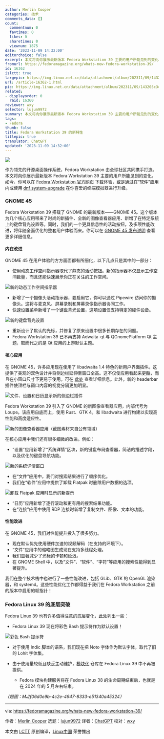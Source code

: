 ```yaml
---
author: Merlin Cooper
categories: 技术
comments_data: []
count:
  commentnum: 0
  favtimes: 0
  likes: 0
  sharetimes: 0
  viewnum: 1875
date: '2023-11-09 14:32:00'
editorchoice: false
excerpt: 本文将向你展示最新版本 Fedora Workstation 39 主要的用户所能见到的变化。
fromurl: https://fedoramagazine.org/whats-new-fedora-workstation-39/
id: 16362
islctt: true
largepic: https://img.linux.net.cn/data/attachment/album/202311/09/143205c3c7636ooh0zuhuu.png
url: /article-16362-1.html
pic: https://img.linux.net.cn/data/attachment/album/202311/09/143205c3c7636ooh0zuhuu.png.thumb.jpg
related:
- displayorder: 0
  raid: 16360
reviewer: wxy
selector: lujun9972
summary: 本文将向你展示最新版本 Fedora Workstation 39 主要的用户所能见到的变化。
tags:
- Fedora
thumb: false
title: Fedora Workstation 39 的新特性
titlepic: true
translator: ChatGPT
updated: '2023-11-09 14:32:00'
---
```


![](https://img.linux.net.cn/data/attachment/album/202311/09/143205c3c7636ooh0zuhuu.png)


作为领先的开源桌面操作系统，Fedora Workstation 由全球社区共同携手打造。本文将向你展示最新版本 Fedora Workstation 39 主要的用户所能见到的变化。如今，你可以在 [Fedora Workstation 官方网页](https://fedoraproject.org/workstation/) 下载体验，或是通过在“软件”应用内或使用 [dnf system-upgrade](https://docs.fedoraproject.org/en-US/quick-docs/upgrading-fedora-offline/) 在你喜爱的终端模拟器进行升级。


### GNOME 45


Fedora Workstation 39 搭载了 GNOME 的最新版本——GNOME 45。这个版本为几个核心应用带来了时尚的新插件、全新的图像查看器应用、新增了在特定系统上的键盘背光设置等。同时，我们的一个更具信息性的活动按钮，及多项性能改进，将伴随全面优化的整套用户体验而来。你可以在 [GNOME 45 发布说明](https://release.gnome.org/45/) 查看更多详细信息。


#### 内在改进


GNOME 45 在用户体验的方方面面都有所细化，以下几点只是其中的一部分：


* 使用动态工作空间指示器取代了静态的活动按钮。新的指示器不仅显示工作空间数量，而且还能快速展示你正在关注的工作空间。


![新的动态工作空间指示器](https://img.linux.net.cn/data/attachment/album/202311/09/143256h3tbh346pet5heb5.gif)
* 新增了一个摄像头活动指示器，要启用它，你可以通过 Pipewire 访问你的摄像头。这将与麦克风、屏幕录制和屏幕录像指示器协同工作。
* 快速设置菜单新增了一个键盘背光设置，这项设置仅支持特定的硬件设备。


![新的键盘背光设置](https://img.linux.net.cn/data/attachment/album/202311/09/143257q4qj14p4vy11fv1o.png)
* 重新设计了默认的光标，并修复了原来设置中很多长期存在的问题。
* Fedora Workstation 39 已不再支持 Adwaita-qt 与 QGnomePlatform Qt 主题，取而代之的是 Qt 应用的上游默认主题。


#### 核心应用


在 GNOME 45，许多应用现在使用了 libadwaita 1.4 特色的新用户界面插件。这提供了美观的双色设计并将侧边栏延伸至窗口全高。这不仅使应用看起来更酷，而且在小窗口尺寸下更易于使用。可在 [此处](https://blogs.gnome.org/alicem/2023/09/15/libadwaita-1-4/) 查看详细信息。此外，新的 headerbar 插件使顶栏与窗口内容的视觉分隔更加明显。


![文件、设置和日历显示新的侧边栏插件](https://img.linux.net.cn/data/attachment/album/202311/09/143257y8c5r8zr1ucj5rr8.png)


Fedora Workstation 39 引入了 GNOME 的新图像查看器应用，内部代号为 Loupe。该应用自底而上，使用 Rust、GTK 4，和 libadwaita 进行构建以实现高性能和高度适应性。


![新的图像查看器应用（截图素材来自公有领域）](https://img.linux.net.cn/data/attachment/album/202311/09/143334h6jzsp4wgzp4yyz4.jpg)


在核心应用中我们还有很多细微的改进。例如：


* “设置”应用新增了“系统详情”区块，新的键盘布局查看器，简洁的描述字段，以及优化的键盘导航功能。


![新的系统详情窗口](https://img.linux.net.cn/data/attachment/album/202311/09/143259p6tjxzvdtdy8dyxu.png)
* 在“文件”应用中，我们对搜索结果进行了顺序优化。
* 我们在“软件”应用中提供了卸载 Flatpak 时删除用户数据的选项。


![卸载 Flatpak 应用时显示的新提示](https://img.linux.net.cn/data/attachment/album/202311/09/143259vjcqwwczcdww9wdw.png)
* “日历”应用新增了逐行滚动和更有用的搜索结果功能。
* 在“连接”应用中使用 RDP 连接时新增了复制文件、图像、文本的功能。


#### 性能改进


在 GNOME 45，我们对性能提升投入了很多努力。


* 现在默认优先使用硬件加速的视频解码（在支持的环境下）。
* “文件”应用中的缩略图生成现在支持多线程处理。
* 我们显著减少了光标的卡顿和延迟。
* 在 GNOME Shell 中，以及“文件”、“软件”、“字符”等应用的搜索性能得到显著提升。


我们在整个技术栈中也进行了一些性能改进，包括 GLib、GTK 的 OpenGL 渲染器，和 systemd。这些性能优化工作都得益于我们在 Fedora Workstation 之前的版本中启用的帧指针！


### Fedora Linux 39 的底层突破


Fedora Linux 39 也有许多值得注意的底层变化，此处列出一些：


* Fedora Linux 39 现在将彩色 Bash 提示符作为默认设置！


![彩色 Bash 提示符](https://img.linux.net.cn/data/attachment/album/202311/09/143300x7uslcufzkzulczq.png)
* 对于使用 Indic 脚本的语系，我们现在把 Noto 字体作为默认字体，取代了旧的 Lohit 字体集。
* 由于使用量较低且缺乏主动维护，[模块化](https://docs.fedoraproject.org/en-US/modularity/) 仓库在 Fedora Linux 39 中不再被提供。


	+ Fedora 模块构建服务将在 Fedora Linux 38 的生命周期结束后，也就是在 2024 年的 5 月左右结束。


*（题图：MJ/f06d0e9b-4c2e-4947-8333-e51340a45324）*




---


via: <https://fedoramagazine.org/whats-new-fedora-workstation-39/>


作者：[Merlin Cooper](https://fedoramagazine.org/author/mxanthropocene/) 选题：[lujun9972](https://github.com/lujun9972) 译者：[ChatGPT](https://linux.cn/lctt/ChatGPT) 校对：[wxy](https://github.com/wxy)


本文由 [LCTT](https://github.com/LCTT/TranslateProject) 原创编译，[Linux中国](https://linux.cn/) 荣誉推出
